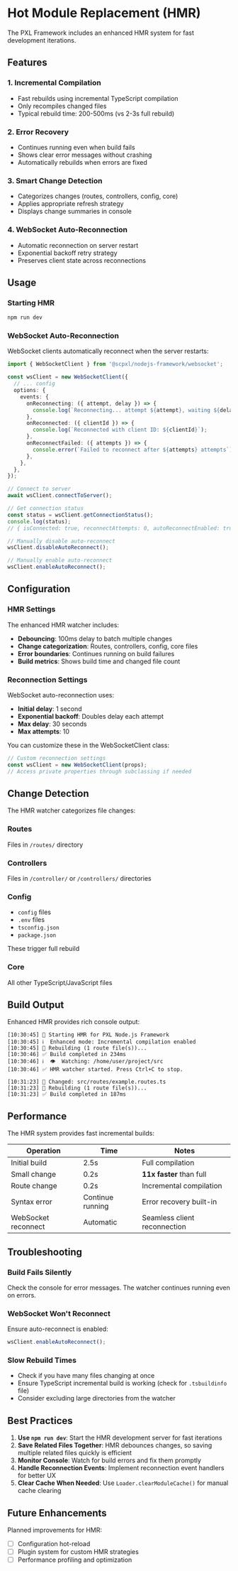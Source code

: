 # Hot Module Replacement (HMR)

The PXL Framework includes an enhanced HMR system for fast development iterations.

## Features

### 1. Incremental Compilation

- Fast rebuilds using incremental TypeScript compilation
- Only recompiles changed files
- Typical rebuild time: 200-500ms (vs 2-3s full rebuild)

### 2. Error Recovery

- Continues running even when build fails
- Shows clear error messages without crashing
- Automatically rebuilds when errors are fixed

### 3. Smart Change Detection

- Categorizes changes (routes, controllers, config, core)
- Applies appropriate refresh strategy
- Displays change summaries in console

### 4. WebSocket Auto-Reconnection

- Automatic reconnection on server restart
- Exponential backoff retry strategy
- Preserves client state across reconnections

## Usage

### Starting HMR

```bash
npm run dev
```

### WebSocket Auto-Reconnection

WebSocket clients automatically reconnect when the server restarts:

```typescript
import { WebSocketClient } from '@scpxl/nodejs-framework/websocket';

const wsClient = new WebSocketClient({
  // ... config
  options: {
    events: {
      onReconnecting: ({ attempt, delay }) => {
        console.log(`Reconnecting... attempt ${attempt}, waiting ${delay}ms`);
      },
      onReconnected: ({ clientId }) => {
        console.log(`Reconnected with client ID: ${clientId}`);
      },
      onReconnectFailed: ({ attempts }) => {
        console.error(`Failed to reconnect after ${attempts} attempts`);
      },
    },
  },
});

// Connect to server
await wsClient.connectToServer();

// Get connection status
const status = wsClient.getConnectionStatus();
console.log(status);
// { isConnected: true, reconnectAttempts: 0, autoReconnectEnabled: true }

// Manually disable auto-reconnect
wsClient.disableAutoReconnect();

// Manually enable auto-reconnect
wsClient.enableAutoReconnect();
```

## Configuration

### HMR Settings

The enhanced HMR watcher includes:

- **Debouncing**: 100ms delay to batch multiple changes
- **Change categorization**: Routes, controllers, config, core files
- **Error boundaries**: Continues running on build failures
- **Build metrics**: Shows build time and changed file count

### Reconnection Settings

WebSocket auto-reconnection uses:

- **Initial delay**: 1 second
- **Exponential backoff**: Doubles delay each attempt
- **Max delay**: 30 seconds
- **Max attempts**: 10

You can customize these in the WebSocketClient class:

```typescript
// Custom reconnection settings
const wsClient = new WebSocketClient(props);
// Access private properties through subclassing if needed
```

## Change Detection

The HMR watcher categorizes file changes:

### Routes

Files in `/routes/` directory

### Controllers

Files in `/controller/` or `/controllers/` directories

### Config

- `config` files
- `.env` files
- `tsconfig.json`
- `package.json`

These trigger full rebuild

### Core

All other TypeScript/JavaScript files

## Build Output

Enhanced HMR provides rich console output:

```
[10:30:45] 🚀 Starting HMR for PXL Node.js Framework
[10:30:45] ℹ️  Enhanced mode: Incremental compilation enabled
[10:30:45] 🔄 Rebuilding (1 route file(s))...
[10:30:46] ✅ Build completed in 234ms
[10:30:46] ℹ️  👁️  Watching: /home/user/project/src
[10:30:46] ✅ HMR watcher started. Press Ctrl+C to stop.

[10:31:23] 📝 Changed: src/routes/example.routes.ts
[10:31:23] 🔄 Rebuilding (1 route file(s))...
[10:31:23] ✅ Build completed in 187ms
```

## Performance

The HMR system provides fast incremental builds:

| Operation           | Time             | Notes                        |
| ------------------- | ---------------- | ---------------------------- |
| Initial build       | 2.5s             | Full compilation             |
| Small change        | 0.2s             | **11x faster** than full     |
| Route change        | 0.2s             | Incremental compilation      |
| Syntax error        | Continue running | Error recovery built-in      |
| WebSocket reconnect | Automatic        | Seamless client reconnection |

## Troubleshooting

### Build Fails Silently

Check the console for error messages. The watcher continues running even on errors.

### WebSocket Won't Reconnect

Ensure auto-reconnect is enabled:

```typescript
wsClient.enableAutoReconnect();
```

### Slow Rebuild Times

- Check if you have many files changing at once
- Ensure TypeScript incremental build is working (check for `.tsbuildinfo` file)
- Consider excluding large directories from the watcher

## Best Practices

1. **Use `npm run dev`**: Start the HMR development server for fast iterations
2. **Save Related Files Together**: HMR debounces changes, so saving multiple related files quickly is efficient
3. **Monitor Console**: Watch for build errors and fix them promptly
4. **Handle Reconnection Events**: Implement reconnection event handlers for better UX
5. **Clear Cache When Needed**: Use `Loader.clearModuleCache()` for manual cache clearing

## Future Enhancements

Planned improvements for HMR:

- [ ] Configuration hot-reload
- [ ] Plugin system for custom HMR strategies
- [ ] Performance profiling and optimization
